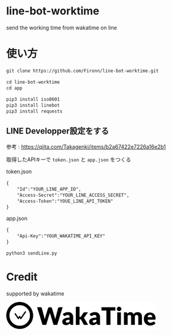 # line-bot-worktime
send the working time from wakatime on line

# 使い方

```
git clone https://github.com/Fironn/line-bot-worktime.git
```

```
cd line-bot-worktime
cd app
```

```
pip3 install iso8601
pip3 install linebot
pip3 install requests
```

## LINE Developper設定をする
参考 :  <https://qiita.com/Takagenki/items/b2a67422e7226a16e2b1>

  

取得したAPIキーで `token.json` と `app.json` をつくる

token.json
```
{
    "Id":"YOUR_LINE_APP_ID",
    "Access-Secret":"YOUR_LINE_ACCESS_SECRET",
    "Access-Token":"YOUE_LINE_API_TOKEN"
}
```

app.json
```
{
    "Api-Key":"YOUR_WAKATIME_API_KEY"
}
```

```
python3 sendLine.py
```


# Credit

supported by wakatime

[<img src="app/Logo + Text Horizontal.png" width="400px">](https://wakatime.com/)